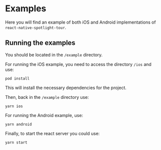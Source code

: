 # Examples
Here you will find an example of both iOS and Android implementations of `react-native-spotlight-tour`.

## Running the examples

You should be located in the `/example` directory.

For running the iOS example, you need to access the directory `/ios` and use:
```
pod install
```
This will install the necessary dependencies for the project.

Then, back in the `/example` directory use:
```
yarn ios
```

For running the Android example, use:
```
yarn android
```

Finally, to start the react server you could use:
```
yarn start
```

